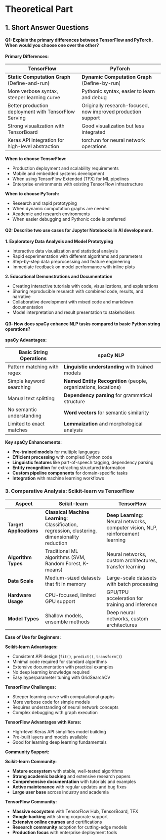 # Theoretical Part
## 1. Short Answer Questions

#### Q1: Explain the primary differences between TensorFlow and PyTorch. When would you choose one over the other?

**Primary Differences:**

| **TensorFlow** | **PyTorch** |
|----------------|-------------|
| **Static Computation Graph** (Define-and-run) | **Dynamic Computation Graph** (Define-by-run) |
| More verbose syntax, steeper learning curve | Pythonic syntax, easier to learn and debug |
| Better production deployment with TensorFlow Serving | Originally research-focused, now improved production support |
| Strong visualization with TensorBoard | Good visualization but less integrated |
| Keras API integration for high-level abstraction | torch.nn for neural network operations |

**When to choose TensorFlow:**
- Production deployment and scalability requirements
- Mobile and embedded systems development
- When using TensorFlow Extended (TFX) for ML pipelines
- Enterprise environments with existing TensorFlow infrastructure

**When to choose PyTorch:**
- Research and rapid prototyping
- When dynamic computation graphs are needed
- Academic and research environments
- When easier debugging and Pythonic code is preferred

#### Q2: Describe two use cases for Jupyter Notebooks in AI development.

**1. Exploratory Data Analysis and Model Prototyping**
- Interactive data visualization and statistical analysis
- Rapid experimentation with different algorithms and parameters
- Step-by-step data preprocessing and feature engineering
- Immediate feedback on model performance with inline plots

**2. Educational Demonstrations and Documentation**
- Creating interactive tutorials with code, visualizations, and explanations
- Sharing reproducible research with combined code, results, and narrative
- Collaborative development with mixed code and markdown documentation
- Model interpretation and result presentation to stakeholders

#### Q3: How does spaCy enhance NLP tasks compared to basic Python string operations?

**spaCy Advantages:**

| **Basic String Operations** | **spaCy NLP** |
|-----------------------------|---------------|
| Pattern matching with regex | **Linguistic understanding** with trained models |
| Simple keyword searching | **Named Entity Recognition** (people, organizations, locations) |
| Manual text splitting | **Dependency parsing** for grammatical structure |
| No semantic understanding | **Word vectors** for semantic similarity |
| Limited to exact matches | **Lemmaization** and morphological analysis |

**Key spaCy Enhancements:**
- **Pre-trained models** for multiple languages
- **Efficient processing** with compiled Cython code
- **Linguistic features** like part-of-speech tagging, dependency parsing
- **Entity recognition** for extracting structured information
- **Custom pipeline components** for domain-specific tasks
- **Integration** with machine learning workflows

### 3. Comparative Analysis: Scikit-learn vs TensorFlow

| **Aspect** | **Scikit-learn** | **TensorFlow** |
|------------|------------------|----------------|
| **Target Applications** | **Classical Machine Learning**: Classification, regression, clustering, dimensionality reduction | **Deep Learning**: Neural networks, computer vision, NLP, reinforcement learning |
| **Algorithm Types** | Traditional ML algorithms (SVM, Random Forest, K-means) | Neural networks, custom architectures, transfer learning |
| **Data Scale** | Medium-sized datasets that fit in memory | Large-scale datasets with batch processing |
| **Hardware Usage** | CPU-focused, limited GPU support | GPU/TPU acceleration for training and inference |
| **Model Types** | Shallow models, ensemble methods | Deep neural networks, custom architectures |

**Ease of Use for Beginners:**

**Scikit-learn Advantages:**
- Consistent API design (`fit()`, `predict()`, `transform()`)
- Minimal code required for standard algorithms
- Extensive documentation with practical examples
- No deep learning knowledge required
- Easy hyperparameter tuning with GridSearchCV

**TensorFlow Challenges:**
- Steeper learning curve with computational graphs
- More verbose code for simple models
- Requires understanding of neural network concepts
- Complex debugging with graph execution

**TensorFlow Advantages with Keras:**
- High-level Keras API simplifies model building
- Pre-built layers and models available
- Good for learning deep learning fundamentals

**Community Support:**

**Scikit-learn Community:**
- **Mature ecosystem** with stable, well-tested algorithms
- **Strong academic backing** and extensive research papers
- **Comprehensive documentation** with tutorials and examples
- **Active maintenance** with regular updates and bug fixes
- **Large user base** across industry and academia

**TensorFlow Community:**
- **Massive ecosystem** with TensorFlow Hub, TensorBoard, TFX
- **Google backing** with strong corporate support
- **Extensive online courses** and certifications
- **Research community** adoption for cutting-edge models
- **Production focus** with enterprise deployment tools

